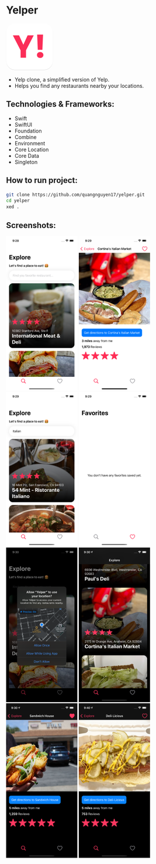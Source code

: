 # Yelper

<img src="appstore.png" width="128" height="128" style="border-radius: 24px" />

-   Yelp clone, a simplified version of Yelp.
-   Helps you find any restaurants nearby your locations.

## Technologies & Frameworks:

-   Swift
-   SwiftUI
-   Foundation
-   Combine
-   Environment
-   Core Location
-   Core Data
-   Singleton

## How to run project:

```bash
git clone https://github.com/quangnguyen17/yelper.git
cd yelper
xed .
```

## Screenshots:

<div class="d-flex">
    <img src="screenshots/1.png" width="195" height="422" style="object-fit: contain;" />
    <img src="screenshots/3.png" width="195" height="422" style="object-fit: contain;" />
    <img src="screenshots/4.png" width="195" height="422" style="object-fit: contain;" />
    <img src="screenshots/5.png" width="195" height="422" style="object-fit: contain;" />
</div>
<div class="d-flex">
    <img src="screenshots/6.png" width="195" height="422" style="object-fit: contain;" />
    <img src="screenshots/7.png" width="195" height="422" style="object-fit: contain;" />
    <img src="screenshots/8.png" width="195" height="422" style="object-fit: contain;" />
    <img src="screenshots/9.png" width="195" height="422" style="object-fit: contain;" />
</div>
